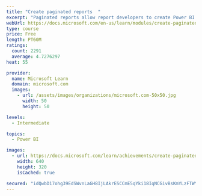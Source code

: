 ```yaml
---
title: "Create paginated reports  "
excerpt: "Paginated reports allow report developers to create Power BI artifacts that have tightly controlled rendering requirements. Paginated reports are ideal for creating sales invoices, receipts, purchase orders, and tabular data. This module will teach you how to create reports, add parameters, and work with tables and charts in paginated reports."
webUrl: https://docs.microsoft.com/en-us/learn/modules/create-paginated-reports-power-bi/
type: course
price: Free
length: PT60M
ratings:
  count: 2291
  average: 4.7276297
heat: 55

provider:
  name: Microsoft Learn
  domain: microsoft.com
  images:
    - url: /assets/images/organizations/microsoft.com-50x50.jpg
      width: 50
      height: 50

levels:
  - Intermediate

topics:
  - Power BI

images:
  - url: https://docs.microsoft.com/learn/achievements/create-paginated-reports-power-bi-social.png
    width: 640
    height: 320
    isCached: true

secured: "idQwbD17ohg39EdSWvnLaGH8IjLAkrESCCmE5qYki18IqNCGivBsKmYLzFTWY5DeFtjJO0+obEinm3IdrO/Dyqm4QIvZBUN+ZjXsM62cbuKBYVnyA2GS/rRjZqYD1wa2jejbctBGWG2Vu8uRBnIFfDXdGh2cA92AM7x1A1MkZcX0/ncJEIixdpC0wGSbRFsrHyIp3ATIuXxSqr1s678KneuL5hB9Z6ReFYZTC0+Z/d2K3DzL5S4qlEybVu+upjrIdCxou1uafuEigS2mt72mjWeM5irhfE2ECzxX+N03H1e998XUz3YHZw8ZD/lUFgLkOy/y/loAAuS7LRSltwLZCCzNedFlyfVFESZzoymMDAIdyWOFHuM2IfXEys0nYGfyT9wGhnHvQudTihG/jj4YV8UnSAwl/IZh0hasWHt72x8=;HJfRwxn3TacG1xMltxtoDw=="
---
```


